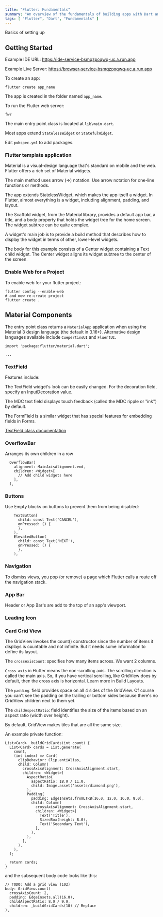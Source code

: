 ```yaml
---
title: "Flutter: Fundamentals"
summary: "An overview of the fundamentals of building apps with Dart and Flutter"
tags: [ "Flutter", "Dart", "Fundamentals" ]
---
```


Basics of setting up 


## Getting Started

Example IDE URL:
https://ide-service-bsmqzpoqwq-uc.a.run.app

Example Live Server:
https://browser-service-bsmqzpoqwq-uc.a.run.app

To create an app:
```
flutter create app_name
```

The app is created in the folder named `app_name`.

To run the Flutter web server:
```
fwr
```

The main entry point class is located at `lib\main.dart`.

Most apps extend `StatelessWidget` or `StatefulWidget`.

Edit `pubspec.yml` to add packages.



### Flutter template application

Material is a visual-design language that's standard on mobile and the web. Flutter offers a rich set of Material widgets.

The main method uses arrow (=>) notation. Use arrow notation for one-line functions or methods.

The app extends StatelessWidget, which makes the app itself a widget. In Flutter, almost everything is a widget, including alignment, padding, and layout.

The Scaffold widget, from the Material library, provides a default app bar, a title, and a body property that holds the widget tree for the home screen. The widget subtree can be quite complex.

A widget's main job is to provide a build method that describes how to display the widget in terms of other, lower-level widgets.

The body for this example consists of a Center widget containing a Text child widget. The Center widget aligns its widget subtree to the center of the screen.

### Enable Web for a Project

To enable web for your flutter project:
```
flutter config --enable-web
# and now re-create project
flutter create .
```

## Material Components

The entry point class returns a `MaterialApp` application when using the Material 3 design language (the default in 3.16+).  Alternative design languages available include `CuepertinoUI` and `FluentUI`.

```
import 'package:flutter/material.dart';

...
```

### TextField 

Features include:

The TextField widget's look can be easily changed. For the decoration field, specify an InputDecoration value.

The MDC text field displays touch feedback (called the MDC ripple or "ink") by default.

The FormField is a similar widget that has special features for embedding fields in Forms.

[TextField class documentation](https://docs.flutter.dev/flutter/material/TextField-class.html)


### OverflowBar

Arranges its own children in a row

```
  OverflowBar(
    alignment: MainAxisAlignment.end,
    children: <Widget>[
      // Add child widgets here
    ],
  ),
```

### Buttons

Use Empty blocks on buttons to prevent them from being disabled:

```
    TextButton(
      child: const Text('CANCEL'),
      onPressed: () {
      },
    ),
    ElevatedButton(
      child: const Text('NEXT'),
      onPressed: () {
      },
    ),
```


### Navigation

To dismiss views, you pop (or remove) a page which Flutter calls a route off the navigation stack.


### App Bar

Header or App Bar's are add to the top of an app's viewport.

### Leading Icon

### Card Grid View


The GridView invokes the count() constructor since the number of items it displays is countable and not infinite. But it needs some information to define its layout.

The `crossAxisCount`: specifies how many items across. We want 2 columns.

`Cross axis` in Flutter means the non-scrolling axis. The scrolling direction is called the main axis. So, if you have vertical scrolling, like GridView does by default, then the cross axis is horizontal. Learn more in Build Layouts.

The `padding`: field provides space on all 4 sides of the GridView. Of course you can't see the padding on the trailing or bottom sides because there's no GridView children next to them yet.

The `childAspectRatio`: field identifies the size of the items based on an aspect ratio (width over height).

By default, GridView makes tiles that are all the same size.

An example private function:

```
List<Card> _buildGridCards(int count) {
  List<Card> cards = List.generate(
    count,
    (int index) => Card(
      clipBehavior: Clip.antiAlias,
      child: Column(
        crossAxisAlignment: CrossAxisAlignment.start,
        children: <Widget>[
          AspectRatio(
            aspectRatio: 18.0 / 11.0,
            child: Image.asset('assets/diamond.png'),
          ),
          Padding(
            padding: EdgeInsets.fromLTRB(16.0, 12.0, 16.0, 8.0),
            child: Column(
              crossAxisAlignment: CrossAxisAlignment.start,
              children: <Widget>[
                Text('Title'),
                SizedBox(height: 8.0),
                Text('Secondary Text'),
              ],
            ),
          ),
        ],
      ),
    ),
  );

  return cards;
}
```

and the subsequent body code looks like this:
```
// TODO: Add a grid view (102)
body: GridView.count(
  crossAxisCount: 2,
  padding: EdgeInsets.all(16.0),
  childAspectRatio: 8.0 / 9.0,
  children: _buildGridCards(10) // Replace
),
```